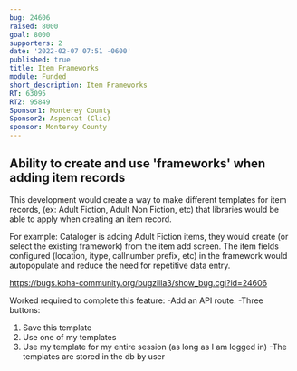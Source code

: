 ```yaml
---
bug: 24606
raised: 8000
goal: 8000
supporters: 2
date: '2022-02-07 07:51 -0600'
published: true
title: Item Frameworks
module: Funded
short_description: Item Frameworks
RT: 63095
RT2: 95849
Sponsor1: Monterey County
Sponsor2: Aspencat (Clic)
sponsor: Monterey County
---
```

## Ability to create and use 'frameworks' when adding item records

This development would create a way to make different templates for item records, (ex: Adult Fiction, Adult Non Fiction, etc) that libraries would be able to apply when creating an item record.  

For example: Cataloger is adding Adult Fiction items, they would create (or select the existing framework) from the item add screen.  The item fields configured (location, itype, callnumber prefix, etc) in the framework would autopopulate and reduce the need for repetitive data entry.  

https://bugs.koha-community.org/bugzilla3/show_bug.cgi?id=24606

Worked required to complete this feature:
-Add an API route. 
-Three buttons:
  1. Save this template
  2. Use one of my templates
  3. Use my template for my entire session (as long as I am logged in)
-The templates are stored in the db by user
